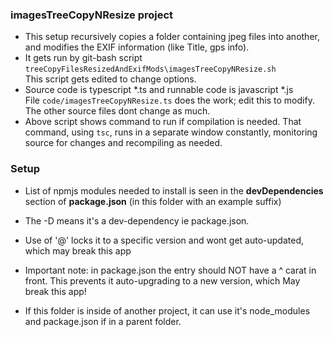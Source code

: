 
### imagesTreeCopyNResize project
- This setup recursively copies a folder containing jpeg files into another, and modifies the EXIF information (like Title, gps info).
- It gets run by git-bash script ```treeCopyFilesResizedAndExifMods\imagesTreeCopyNResize.sh```  
  This script gets edited to change options.
- Source code is typescript *.ts and runnable code is javascript *.js  
  File ```code/imagesTreeCopyNResize.ts``` does the work; edit this to modify. The other source files dont change as much.
- Above script shows command to run if compilation is needed. That command, using ```tsc```, runs in a separate window constantly, monitoring source for changes and recompiling as needed.
### Setup
  - List of npmjs modules needed to install is seen in the **devDependencies** section of **package.json** (in this folder with an example suffix)
    
  - The -D means it's a dev-dependency ie package.json. 
  - Use of '@' locks it to a specific version and wont get auto-updated, which may break this app
  - Important note: in package.json the entry should NOT have a ^ carat in front. This prevents it auto-upgrading to a new version, which May break this app!
  - If this folder is inside of another project, it can use it's node_modules and package.json if in a parent folder.  
  
